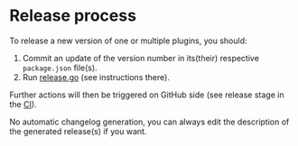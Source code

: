 # Release process

To release a new version of one or multiple plugins, you should:
1. Commit an update of the version number in its(their) respective `package.json` file(s).
2. Run [release.go](./scripts/release/release.go) (see instructions there).

Further actions will then be triggered on GitHub side (see release stage in the [CI](./.github/workflows/ci.yml)).

No automatic changelog generation, you can always edit the description of the generated release(s) if you want.
